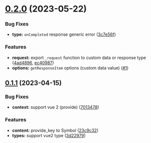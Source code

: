 # [0.2.0](https://github.com/axios-use/axios-use-vue/compare/v0.1.1...v0.2.0) (2023-05-22)


### Bug Fixes

* **type:** `onCompleted` response generic error ([3c7e56f](https://github.com/axios-use/axios-use-vue/commit/3c7e56f5737ab34e2dc8706a8f66f29ebce0994f))


### Features

* **request:** export `_request` function to custom data or response type ([4ad4896](https://github.com/axios-use/axios-use-vue/commit/4ad4896a11889f29077c339636362f0bf48d83a6), [ec40987](https://github.com/axios-use/axios-use-vue/commit/ec40987447f8f6a3329ef65bfa7ac1ef6abec2cb))
* **options:** `getResponseItem` options (custom data value)  ([#1](https://github.com/axios-use/axios-use-vue/pull/1))



## [0.1.1](https://github.com/axios-use/axios-use-vue/compare/v0.1.0...v0.1.1) (2023-04-15)


### Bug Fixes

* **context:** support vue 2 (provide) ([7013478](https://github.com/axios-use/axios-use-vue/commit/7013478a268da9e260035ced5dea351c51332c3b))


### Features

* **content:** provide_key to Symbol ([23c9c32](https://github.com/axios-use/axios-use-vue/commit/23c9c32f3b06e3b3b71481243a9ba3e6ce295a11))
* **types:** support vue2 type ([3d22979](https://github.com/axios-use/axios-use-vue/commit/3d229794e6ea99c76a183d97773c58b2205279e3))


